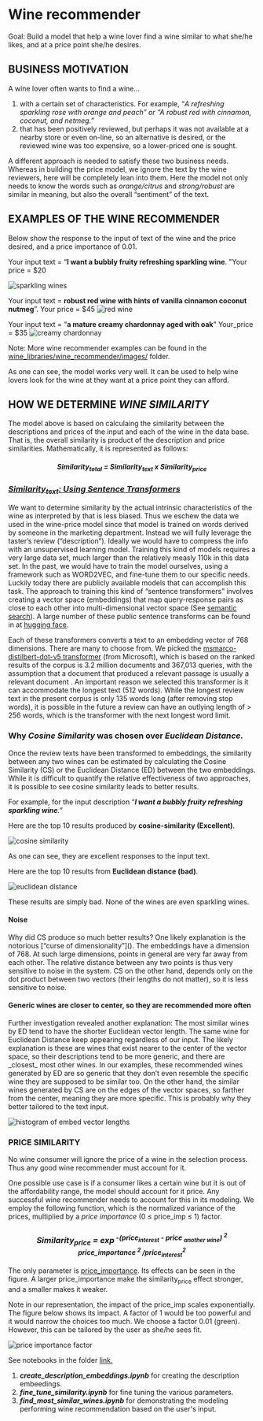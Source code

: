 <h1><b>Wine recommender</b></h1>

Goal: Build a model that help a wine lover find a wine similar to what she/he likes, and at a price point she/he desires.

<h2>BUSINESS MOTIVATION</h2>

A wine lover often wants to find a wine…

1. with a certain set of characteristics. For example, “_A refreshing sparkling rose with orange and peach” or “A robust red with cinnamon, coconut, and netmeg.”_
2. that has been positively reviewed, but perhaps it was not available at a nearby store or even on-line, so an alternative is desired, or the reviewed wine was too expensive, so a lower-priced one is sought.

A different approach is needed to satisfy these two business needs. Whereas in building the price model, we ignore the text by the wine reviewers, here will be completely lean into them. Here the model not only needs to know the words such as _orange/citrus_ and _strong/robust_ are similar in meaning, but also the overall “sentiment” of the text.

<h2>EXAMPLES OF THE WINE RECOMMENDER</h2>

Below show the response to the input of text of the wine and the price desired, and a price importance of 0.01.

Your input text = “<b>I want a bubbly fruity refreshing sparkling wine</b>. "Your price = $20


![sparkling wines](./images/winerec_ex_sparkling.png)


Your input text = <b>robust red wine with hints of vanilla cinnamon coconut nutmeg</b>”.
Your price = $45
![red wine](./images/winerec_ex_red.png)


Your input text = "<b>a mature creamy chardonnay aged with oak</b>"
Your_price = $35
![creamy chardonnay](./images/winerec_ex_creamy.png)


Note: More wine recommender examples can be found in the [wine_libraries/wine_recommender/images/](./wine_libraries/wine_recommender/images/) folder.

As one can see, the model works very well. It can be used to help wine lovers look for the wine at they want at a price point they can afford.


<h2>HOW WE DETERMINE <i>WINE SIMILARITY</i></h2>

The model above is based on calculaing the similarity between the descriptions and prices of the input and each of the wine in the data base.  That is, the overall similarity is product of the description and price similarities.  Mathematically, it is represented as follows:

<center><i><h4>Similarity<sub>total</sub> = Similarity<sub>text</sub>  x  Similarity<sub>price</sub></h4></i></center>

<u><h3><i>Similarity<sub>text</sub>: Using Sentence Transformers</i></h3></u>

We want to determine similarity by the actual intrinsic characteristics of the wine as interpreted by that is less biased.  Thus we eschew the data we used in the wine-price model since that model is trained on words derived by someone in the marketing department.  Instead we will fully leverage the taster’s review (“description”). Ideally we would have to compress the info with an unsupervised learning model. Training this kind of models requires a very large data set, much larger than the relatively measly 110k in this data set. In the past, we would have to train the model ourselves, using a framework such as WORD2VEC, and fine-tune them to our specific needs. Luckily today there are publicly available models that can accomplish this task. The approach to training this kind of “sentence transformers” involves creating a vector space (embeddings) that map query-response pairs as close to each other into multi-dimensional vector space (See [semantic search](<https://www.sbert.net/examples/applications/semantic-search/README.html>)). A large number of these public sentence transforms can be found in at [hugging face](<https://huggingface.co/sentence-transformers>).

Each of these transformers converts a text to an embedding vector of 768 dimensions. There are many to choose from. We picked the [msmarco-distilbert-dot-v5 transformer](<https://github.com/microsoft/msmarco/blob/095515e8e28b756a62fcca7fcf1d8b3d9fbb96a9/Datasets.md>) (from Microsoft), which is based on the ranked results of the corpus is 3.2 million documents and 367,013 queries, with the assumption that a document that produced a relevant passage is usually a relevant document . An important reason we selected this transformer is it can accommodate the longest text (512 words). While the longest review text in the present corpus is only 135 words long (after removing stop words), it is possible in the future a review can have an outlying length of > 256 words, which is the transformer with the next longest word limit.

<h3>Why <i>Cosine Similarity</i> was chosen over <i>Euclidean Distance.</i></h3>

Once the review texts have been transformed to embeddings, the similarity between any two wines can be estimated by calculating the Cosine Similarity (CS) or the Euclidean Distance (ED) between the two embeddings. While it is difficult to quantify the relative effectiveness of two approaches, it is possible to see cosine similarity leads to better results.

For example, for the input description “**_I want a bubbly fruity refreshing sparkling wine_**_.”_

Here are the top 10 results produced by **cosine-similarity (Excellent)**.

![cosine similarity](./images/winerec_cosine_similarity.png)


As one can see, they are excellent responses to the input text.

Here are the top 10 results from **Euclidean distance (bad)**.

![euclidean distance](./images/winerec_euclidean_dist.png)

These results are simply bad. None of the wines are even sparkling wines.

<h4>Noise</h4>
Why did CS produce so much better results? One likely explanation is the notorious [“curse of dimensionality”](<https://datascience.stackexchange.com/questions/27726/when-to-use-cosine-simlarity-over-euclidean-similarity>). The embeddings have a dimension of 768. At such large dimensions, points in general are very far away from each other. The relative distance between any two points is thus very sensitive to noise in the system. CS on the other hand, depends only on the dot product between two vectors (their lengths do not matter), so it is less sensitive to noise.

<h4>Generic wines are closer to center, so they are recommended more often </h4>
Further investigation revealed another explanation: The most similar wines by ED tend to have the shorter Euclidean vector length. The same wine for Euclidean Distance keep appearing regardless of our input. The likely explanation is these are wines that exist nearer to the center of the vector space, so their descriptions tend to be more generic, and there are _closest_ most other wines. In our examples, these recommended wines generated by ED are so generic that they don’t even resemble the specific wine they are supposed to be similar too. On the other hand, the similar wines generated by CS are on the edges of the vector spaces, so farther from the center, meaning they are more specific. This is probably why they better tailored to the text input.

![histogram of embed vector lengths](./images/winerec_hist_ed.png)


<h3>PRICE SIMILARITY</h3>

No wine consumer will ignore the price of a wine in the selection process. Thus any good wine recommender must account for it.

One possible use case is if a consumer likes a certain wine but it is out of the affordability range, the model should account for it price. Any successful wine recommender needs to account for this in its modeling. We employ the following function, which is the normalized variance of the prices, multiplied by a _price importance_ (0 ≤ price_imp ≤ 1) factor.

<center><h3><i>Similarity<sub>price</sub> = exp<sup> -(price<sub>interest</sub> - price <sub>another wine</sub>) <sup>2 </sup>price_importance <sup>2 </sup>/price<sub>interest</sub><sup>2</sup></i></h3></center>

The only parameter is <u>price_importance</u>.  Its effects can be seen in the figure.  A larger price_importance make the similarity<sub>price</sub> effect stronger, and a smaller makes it weaker.

Note in our representation, the impact of the price_imp scales exponentially. The figure below shows its impact. A factor of 1 would be too powerful and it would narrow the choices too much. We choose a factor 0.01 (green). However, this can be tailored by the user as she/he sees fit.

![price importance factor](./images/winerec_priceimp.png)

See notebooks in the folder [link.](./notebooks/)
1.  <b><i>create_description_embeddings.ipynb</i></b> for creating the description embeedings.
2.  <b><i>fine_tune_similarity.ipynb</i></b> for fine tuning the various parameters.
3.  <b><i>find_most_similar_wines.ipynb</i></b> for demonstrating the modeling performing wine recommendation based on the user's input.
